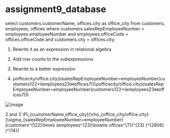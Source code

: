 # assignment9_database


select customers.customerName, offices.city as office_city from customers, employees, offices where customers.salesRepEmployeeNumber = employees.employeeNumber and employees.officeCode = offices.officeCode and customers.city = offices.city;

1. Rewrite it as an expression in relational algebra
2. Add row counts to the subexpressions
3. Rewrite to a better expression

1. ρofficecity/office.city(σsalesRepEmployeeNumber=employeeNumber(customers122×(employees23⋈offices7)))ρofficecity/office.city(σsalesRepEmployeeNumber=employeeNumber(customers122×(employees23⋈offices7)))

![image](https://user-images.githubusercontent.com/40825848/55295765-4d536900-5411-11e9-9200-71a88af0af82.png)

2 and 3
\Pi_{customerName,office\_city}(\rho_{office\_city/office.city}(\sigma_{salesRepEmployeeNumber=employeeNumber}(customers^{122}\times (employees^{23}\bowtie offices^{7})^{23} )^{2806} )^{14})


